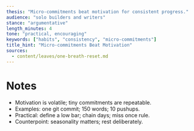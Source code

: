 ```yaml
---
thesis: "Micro-commitments beat motivation for consistent progress."
audience: "solo builders and writers"
stance: "argumentative"
length_minutes: 4
tone: "practical, encouraging"
keywords: ["habits", "consistency", "micro-commitments"]
title_hint: "Micro-commitments Beat Motivation"
sources:
  - content/leaves/one-breath-reset.md
---
```


# Notes
- Motivation is volatile; tiny commitments are repeatable.
- Examples: one git commit; 150 words; 10 pushups.
- Practical: define a low bar; chain days; miss once rule.
- Counterpoint: seasonality matters; rest deliberately.
